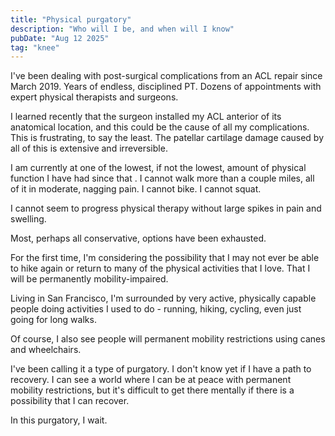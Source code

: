 ```yaml
---
title: "Physical purgatory"
description: "Who will I be, and when will I know"
pubDate: "Aug 12 2025"
tag: "knee"
---
```


I've been dealing with post-surgical complications from an ACL repair since March 2019. Years of endless, disciplined PT. Dozens of appointments with expert physical therapists and surgeons.

I learned recently that the surgeon installed my ACL anterior of its anatomical location, and this could be the cause of all my complications. This is frustrating, to say the least. The patellar cartilage damage caused by all of this is extensive and irreversible.

I am currently at one of the lowest, if not the lowest, amount of physical function I have had since that . I cannot walk more than a couple miles, all of it in moderate, nagging pain. I cannot bike. I cannot squat.

I cannot seem to progress physical therapy without large spikes in pain and swelling.

Most, perhaps all conservative, options have been exhausted.

For the first time, I'm considering the possibility that I may not ever be able to hike again or return to many of the physical activities that I love. That I will be permanently mobility-impaired.

Living in San Francisco, I'm surrounded by very active, physically capable people doing activities I used to do - running, hiking, cycling, even just going for long walks.

Of course, I also see people will permanent mobility restrictions using canes and wheelchairs.

I've been calling it a type of purgatory. I don't know yet if I have a path to recovery. I can see a world where I can be at peace with permanent mobility restrictions, but it's difficult to get there mentally if there is a possibility that I can recover.

In this purgatory, I wait.
